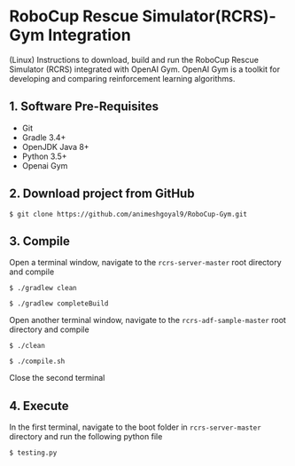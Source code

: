 # RoboCup Rescue Simulator(RCRS)-Gym Integration
 
(Linux) Instructions to download, build and run the RoboCup Rescue Simulator (RCRS) integrated with OpenAI Gym. OpenAI Gym is a toolkit for developing and comparing reinforcement learning algorithms.

## 1. Software Pre-Requisites

* Git
* Gradle 3.4+
* OpenJDK Java 8+
* Python 3.5+
* Openai Gym

## 2. Download project from GitHub

`$ git clone https://github.com/animeshgoyal9/RoboCup-Gym.git` 

## 3. Compile

Open a terminal window, navigate to the `rcrs-server-master` root directory and compile 

`$ ./gradlew clean`

`$ ./gradlew completeBuild`

Open another terminal window, navigate to the `rcrs-adf-sample-master` root directory and compile 

`$ ./clean`

`$ ./compile.sh`

Close the second terminal

## 4. Execute

In the first terminal, navigate to the boot folder in  `rcrs-server-master` directory and run the following python file 

`$ testing.py`












